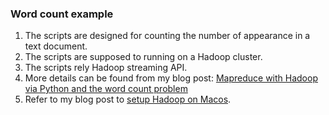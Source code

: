 


### Word count example

1. The scripts are designed for counting the number of appearance in a text document.
1. The scripts are supposed to running on a Hadoop cluster.
1. The scripts rely Hadoop streaming API.
1. More details can be found from my blog post: [Mapreduce with Hadoop via Python and the word count problem](http://hongyusu.github.io/programming/2015/07/27/mapreduce-with-hadoop-via-python-and-the-word-count-problem/)
1. Refer to my blog post to [setup Hadoop on Macos](http://hongyusu.github.io/programming/2015/07/27/setup-hadoop-on-macos/).
